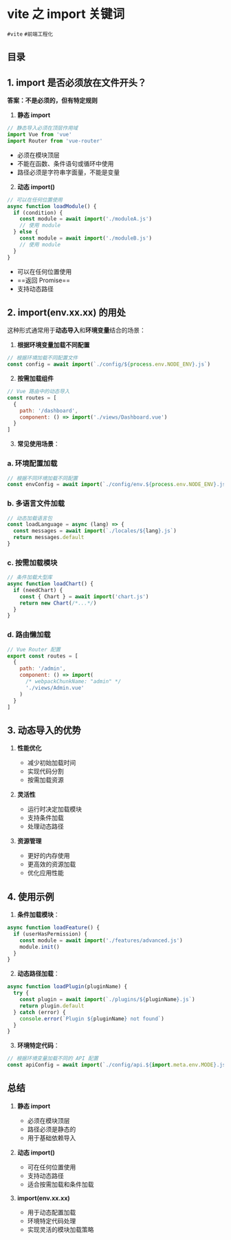 
# vite 之 import 关键词

`#vite` `#前端工程化` 


## 目录
<!-- toc -->
 ## 1. import 是否必须放在文件开头？ 

**答案：不是必须的，但有特定规则**

1. **静态 import**
```javascript
// 静态导入必须在顶层作用域
import Vue from 'vue'
import Router from 'vue-router'
```

- 必须在模块顶层
- 不能在函数、条件语句或循环中使用
- 路径必须是字符串字面量，不能是变量

2. **动态 import()**
```javascript
// 可以在任何位置使用
async function loadModule() {
  if (condition) {
    const module = await import('./moduleA.js')
    // 使用 module
  } else {
    const module = await import('./moduleB.js')
    // 使用 module
  }
}
```
- 可以在任何位置使用
- ==返回 Promise==
- 支持动态路径

## 2. import(env.xx.xx) 的用处

这种形式通常用于**动态导入**和**环境变量**结合的场景：

1. **根据环境变量加载不同配置**
```javascript
// 根据环境加载不同配置文件
const config = await import(`./config/${process.env.NODE_ENV}.js`)
```

2. **按需加载组件**
```javascript
// Vue 路由中的动态导入
const routes = [
  {
    path: '/dashboard',
    component: () => import('./views/Dashboard.vue')
  }
]
```

3. **常见使用场景**：

### a. 环境配置加载

```javascript
// 根据不同环境加载不同配置
const envConfig = await import(`./config/env.${process.env.NODE_ENV}.js`)
```

### b. 多语言文件加载

```javascript
// 动态加载语言包
const loadLanguage = async (lang) => {
  const messages = await import(`./locales/${lang}.js`)
  return messages.default
}
```

### c. 按需加载模块

```javascript
// 条件加载大型库
async function loadChart() {
  if (needChart) {
    const { Chart } = await import('chart.js')
    return new Chart(/*...*/)
  }
}
```

### d. 路由懒加载

```javascript
// Vue Router 配置
export const routes = [
  {
    path: '/admin',
    component: () => import(
      /* webpackChunkName: "admin" */ 
      './views/Admin.vue'
    )
  }
]
```

## 3. 动态导入的优势

1. **性能优化**
   - 减少初始加载时间
   - 实现代码分割
   - 按需加载资源

2. **灵活性**
   - 运行时决定加载模块
   - 支持条件加载
   - 处理动态路径

3. **资源管理**
   - 更好的内存使用
   - 更高效的资源加载
   - 优化应用性能

## 4. 使用示例

1. **条件加载模块**：
```javascript
async function loadFeature() {
  if (userHasPermission) {
    const module = await import('./features/advanced.js')
    module.init()
  }
}
```

2. **动态路径加载**：
```javascript
async function loadPlugin(pluginName) {
  try {
    const plugin = await import(`./plugins/${pluginName}.js`)
    return plugin.default
  } catch (error) {
    console.error(`Plugin ${pluginName} not found`)
  }
}
```

3. **环境特定代码**：
```javascript
// 根据环境变量加载不同的 API 配置
const apiConfig = await import(`./config/api.${import.meta.env.MODE}.js`)
```

## 总结

1. **静态 import**
	- 必须在模块顶层
	- 路径必须是静态的
	- 用于基础依赖导入

2. **动态 import()**
	- 可在任何位置使用
	- 支持动态路径
	- 适合按需加载和条件加载

3. **import(env.xx.xx)**
	- 用于动态配置加载
	- 环境特定代码处理
	- 实现灵活的模块加载策略

